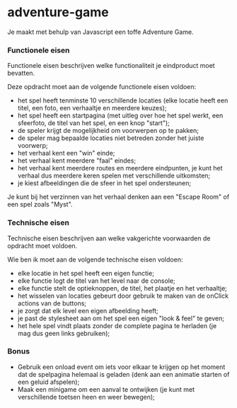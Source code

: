 # adventure-game
Je maakt met behulp van Javascript een toffe Adventure Game.

### Functionele eisen
Functionele eisen beschrijven welke functionaliteit je eindproduct moet bevatten. 

Deze opdracht moet aan de volgende functionele eisen voldoen:
* het spel heeft tenminste 10 verschillende locaties (elke locatie heeft een titel, een foto, een verhaaltje en meerdere keuzes);
* het spel heeft een startpagina (met uitleg over hoe het spel werkt, een sfeerfoto, de titel van het spel, en een knop "start");
* de speler krijgt de mogelijkheid om voorwerpen op te pakken;
* de speler mag bepaalde locaties niet betreden zonder het juiste voorwerp;
* het verhaal kent een "win" einde;
* het verhaal kent meerdere "faal" eindes;
* het verhaal kent meerdere routes en meerdere eindpunten, je kunt het verhaal dus meerdere keren spelen met verschillende uitkomsten;
* je kiest afbeeldingen die de sfeer in het spel ondersteunen;

Je kunt bij het verzinnen van het verhaal denken aan een "Escape Room" of een spel zoals "Myst".

### Technische eisen
Technische eisen beschrijven aan welke vakgerichte voorwaarden de opdracht moet voldoen. 

Wie ben ik moet aan de volgende technische eisen voldoen:
* elke locatie in het spel heeft een eigen functie;
* elke functie logt de titel van het level naar de console;
* elke functie stelt de optieknoppen, de titel, het plaatje en het verhaaltje;
* het wisselen van locaties gebeurt door gebruik te maken van de onClick actions van de buttons;
* je zorgt dat elk level een eigen afbeelding heeft;
* je past de stylesheet aan om het spel een eigen "look & feel" te geven;
* het hele spel vindt plaats zonder de complete pagina te herladen (je mag dus geen links <a> gebruiken);

### Bonus
* Gebruik een onload event om iets voor elkaar te krijgen op het moment dat de spelpagina helemaal is geladen (denk aan een animatie starten of een geluid afspelen);
* Maak een minigame om een aanval te ontwijken (je kunt met verschillende toetsen heen en weer bewegen);
